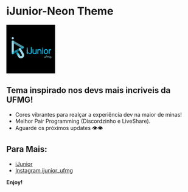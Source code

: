 # iJunior-Neon Theme

![logo](icons/logo.png)

## Tema inspirado nos devs mais incriveis da UFMG!

* Cores vibrantes para realçar a experiência dev na maior de minas!
* Melhor Pair Programming (Discordzinho e LiveShare).
* Aguarde os próximos updates :eye::eye:

## Para Mais:

* [iJunior](https://ijunior.com.br)
* [Instagram ijunior_ufmg](https://www.instagram.com/ijunior_ufmg/)

**Enjoy!**
